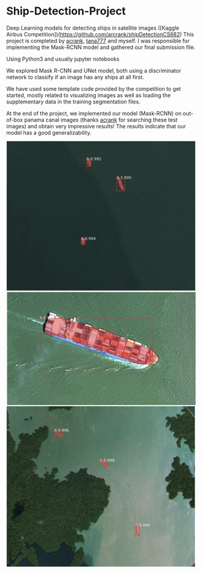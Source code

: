 # Ship-Detection-Project

Deep Learning models for detecting ships in satellite images ([Kaggle Airbus Competition])(https://github.com/arcrank/shipDetectionCS682)
This project is completed by [acrank](https://github.com/arcrank), [tana777](https://github.com/tana777) and myself. I was responsible for implementing the Mask-RCNN model and gathered our final submission file.

Using Python3 and usually jupyter notebooks

We explored Mask R-CNN and UNet model, both using a discriminator network to classify if an image has any ships at all first.

We have used some template code provided by the competition to get started, mostly related to visualizing images as well as loading the supplementary data in the training segmentation files.

At the end of the project, we implemented our model (Mask-RCNN) on out-of-box panama canal images (thanks [acrank](https://github.com/arcrank) for searching these test images) and obtain very impressive results! The results indicate that our model has a good generalizability.

![test1](https://github.com/ZTong1201/Ship-Detection-Project/blob/master/test_results/test1.png)
![test2](https://github.com/ZTong1201/Ship-Detection-Project/blob/master/test_results/test2.png)
![test4](https://github.com/ZTong1201/Ship-Detection-Project/blob/master/test_results/test4.png)
